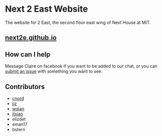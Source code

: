 # Next 2 East Website
The website for 2 East, the second floor east wing of Next House at MIT.

## [next2e.github.io](http://next2e.github.io)

## How can I help
Message Claire on facebook if you want to be added to our chat, or you can [submit an issue](https://github.com/next2e/next2e-website/issues) with something you want to see.

## Contributors
- [cnord](https://github.com/cmnord)
- [jjz](https://github.com/jenniferjzhang)
- [wqian](https://github.com/wqian94)
- [jtxiao](https://github.com/jtxiao)
- elizdet
- eman17
- bstern
